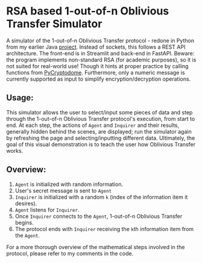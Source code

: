 # RSA based 1-out-of-n Oblivious Transfer Simulator
A simulator of the 1-out-of-n Oblivious Transfer protocol - redone in Python from my earlier Java [project](https://github.com/jsgarcha/oblivious-transfer-simulator). Instead of sockets, this follows a REST API architecture. The front-end is in Streamlit and back-end in FastAPI.
Beware: the program implements non-standard RSA (for academic purposes), so it is not suited for real-world use! Though it hints at proper practice by calling functions from [PyCryptodome](https://www.pycryptodome.org/). Furthermore, only a numeric message is currently supported as input to simplify encryption/decryption operations.

## Usage:
This simulator allows the user to select/input some pieces of data and step through the 1-out-of-n Oblivious Transfer protocol's execution, from start to end. At each step, the actions of `Agent` and `Inquirer` and their results, generally hidden behind the scenes, are displayed; run the simulator again by refreshing the page and selecting/inputting different data. Ultimately, the goal of this visual demonstration is to teach the user how Oblivious Transfer works.

## Overview:
1) `Agent` is initialized with random information. 
2)  User's secret message is sent to `Agent`
3) `Inquirer` is initialized with a random `k` (index of the information item it desires). 
4) `Agent` listens for `Inquirer`. 
5) Once `Inquirer` connects to the `Agent`, 1-out-of-n Oblivious Transfer begins. 
6) The protocol ends with `Inquirer` receiving the `k`th information item from the `Agent`.

For a more thorough overview of the mathematical steps involved in the protocol, please refer to my comments in the code.